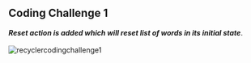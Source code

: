 ## Coding Challenge 1

***Reset action is added which will reset list of words in its initial state***.
<br>
<br>
![recyclercodingchallenge1](https://user-images.githubusercontent.com/47735236/111570086-217f4880-87cc-11eb-8746-44c696bdbcd2.gif)


